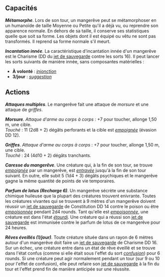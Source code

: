 ## Capacités
_**Métamorphe**_. Lors de son tour, un mangerêve peut se métamorphoser en un humanoïde de taille Moyenne ou Petite qu'il a déjà vu, ou reprendre son apparence normale. En dehors de sa taille, il conserve ses statistiques quelle que soit sa forme. Les objets dont il est équipé ou vêtu ne sont pas transformés. Il reprend sa forme normale s'il meurt.

_**Incantation innée**_. La caractéristique d'incantation innée d'un mangerêve est le Charisme (DD du [jet de sauvegarde](/utiliser-les-caracteristiques/#jets-de-sauvegarde) contre les sorts 16). Il peut lancer les sorts suivants de manière innée, sans composantes matérielles :
* **À volonté** : [_injonction_](/grimoire/injonction/)
* **3/jour** : [_suggestion_](/grimoire/suggestion/)

## Actions
_**Attaques multiples**_. Le mangerêve fait une attaque de _morsure_ et une attaque de _griffes_.

_**Morsure**_. _Attaque d'arme au corps à corps_ : +7 pour toucher, allonge 1,50 m, une cible.  
_Touché_ : 11 (2d8 + 2) dégâts perforants et la cible est [_empoignée_](/gerer-la-sante-du-personnage/#empoigne) (évasion DD 12).

_**Griffes**_. _Attaque d'arme au corps à corps_ : +7 pour toucher, allonge 1,50 m, une cible.  
_Touché_ : 24 (4d10 + 2) dégâts tranchants.

_**Caresse du mangerêve**_. Une créature qui, à la fin de son tour, se trouve [_empoignée_](/gerer-la-sante-du-personnage/#empoigne) par un mangerêve, est [_entravée_](/gerer-la-sante-du-personnage/#entrave) jusqu'à la fin de son tour suivant. En outre, elle subit 5 (1d4 + 3) dégâts psychiques et le mangerêve gagne la même quantité de points de vie temporaires.

_**Parfum de lotus (Recharge 6)**_. Un mangerêve sécrète une substance chimique huileuse que la plupart des créatures trouvent enivrante. Toutes les créatures vivantes qui se trouvent à 9 mètres d'un mangerêve doivent réussir un [jet de sauvegarde](/utiliser-les-caracteristiques/#jets-de-sauvegarde) de Constitution DD 14 contre le poison ou être [_empoisonnée_](/gerer-la-sante-du-personnage/#empoisonne) pendant 2d4 rounds. Tant qu'elle est [_empoisonnée_](/gerer-la-sante-du-personnage/#empoisonne), une créature est dans l'état [_étourdi_](/gerer-la-sante-du-personnage/#etourdi). Une créature qui a réussi son [jet de sauvegarde](/utiliser-les-caracteristiques/#jets-de-sauvegarde) est immunisée contre le parfum de lotus de ce mangerêve pour 24 heures.

_**Rêves éveillés (1/jour)**_. Toute créature située dans un rayon de 6 mètres autour d'un mangerêve doit faire un [jet de sauvegarde](/utiliser-les-caracteristiques/#jets-de-sauvegarde) de Charisme DD 16. Sur un échec, une créature entre dans un état de rêve éveillé et se trouve dans l'état confus (comme si elle était sous l'effet du sort [_confusion_](/grimoire/confusion/)) pour 6 rounds. Si une créature peut agir normalement pendant un tour (sur 9 ou 10 pour l'effet de confusion), elle peut refaire son [jet de sauvegarde](/utiliser-les-caracteristiques/#jets-de-sauvegarde) à la fin du tour et l'effet prend fin de manière anticipée sur une réussite.
